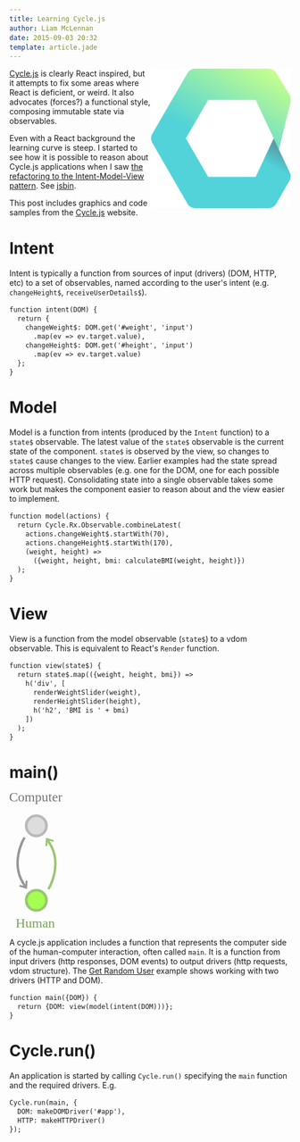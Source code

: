 ```yaml
---
title: Learning Cycle.js
author: Liam McLennan
date: 2015-09-03 20:32
template: article.jade
---
```


<img src="cyclejs_logo.svg" alt="Cycle.js logo" style="width:250px;" align="right">

[Cycle.js](http://cycle.js.org/) is clearly React inspired, but it attempts to fix some areas where React is deficient, or weird. It also advocates (forces?) a functional style, composing immutable state via observables.

Even with a React background the learning curve is steep. I started to see how it is possible to reason about Cycle.js applications when I saw [the refactoring to the Intent-Model-View pattern](https://meet.lync.com/readify-net/liam.mclennan/LW6W5FMZ). See [jsbin](http://jsbin.com/vikaga/1/edit?js,output).

This post includes graphics and code samples from the [Cycle.js](http://cycle.js.org/) website.

Intent
=====

Intent is typically a function from sources of input (drivers) (DOM, HTTP, etc) to a set of observables, named according to the user's intent (e.g. `changeHeight$`, `receiveUserDetails$`).

```
function intent(DOM) {
  return {
    changeWeight$: DOM.get('#weight', 'input')
      .map(ev => ev.target.value),
    changeHeight$: DOM.get('#height', 'input')
      .map(ev => ev.target.value)
  };
}
```

Model
====

Model is a function from intents (produced by the `Intent` function) to a `state$` observable. The latest value of the `state$` observable is the current state of the component. `state$` is observed by the view, so changes to `state$` cause changes to the view. Earlier examples had the state spread across multiple observables (e.g. one for the DOM, one for each possible HTTP request). Consolidating state into a single observable takes some work but makes the component easier to reason about and the view easier to implement.

```
function model(actions) {
  return Cycle.Rx.Observable.combineLatest(
    actions.changeWeight$.startWith(70),
    actions.changeHeight$.startWith(170),
    (weight, height) =>
      ({weight, height, bmi: calculateBMI(weight, height)})
  );
}
```

View
====

View is a function from the model observable (`state$`) to a vdom observable. This is equivalent to React's `Render` function.

```
function view(state$) {
  return state$.map(({weight, height, bmi}) =>
    h('div', [
      renderWeightSlider(weight),
      renderHeightSlider(height),
      h('h2', 'BMI is ' + bmi)
    ])
  );
}
```

main()
====

<svg  style="width:100px;" viewBox="0 0 209 507" version="1.1" xmlns="http://www.w3.org/2000/svg" xmlns:xlink="http://www.w3.org/1999/xlink" xmlns:sketch="http://www.bohemiancoding.com/sketch/ns">
    <!-- Generator: Sketch 3.3.2 (12043) - http://www.bohemiancoding.com/sketch -->
    <title>Group</title>
    <desc>Created with Sketch.</desc>
    <defs></defs>
    <g id="human-computer" stroke="none" stroke-width="1" fill="none" fill-rule="evenodd" sketch:type="MSPage">
        <g id="Group" sketch:type="MSLayerGroup" transform="translate(-45.000000, -15.000000)">
            <circle id="Oval-1" stroke="#9AC572" stroke-width="10" fill="#A5FF51" sketch:type="MSShapeGroup" cx="146" cy="419" r="38"></circle>
            <circle id="Oval-2" stroke="#B9B9B9" stroke-width="10" fill="#DDDDDD" sketch:type="MSShapeGroup" cx="146" cy="140" r="38"></circle>
            <text id="Human" sketch:type="MSTextLayer" font-family="Source Sans Pro" font-size="50" font-weight="normal" sketch:alignment="middle" fill="#7DA25A">
                <tspan x="68.4" y="521">Human</tspan>
            </text>
            <text id="Computer" sketch:type="MSTextLayer" font-family="Source Sans Pro" font-size="50" font-weight="normal" sketch:alignment="middle" fill="#747474">
                <tspan x="43.7" y="49">Computer</tspan>
            </text>
            <g id="Path-15-+-Path-2" transform="translate(98.500000, 282.000000) scale(1, -1) translate(-98.500000, -282.000000) translate(75.000000, 183.000000)" stroke="#979797" sketch:type="MSShapeGroup">
                <path d="M37.3775229,1.50509088 L16.9737944,18.4291738 L37.3775229,34.2764494" id="Path-15" stroke-width="7" transform="translate(27.175659, 17.890770) rotate(125.000000) translate(-27.175659, -17.890770) "></path>
                <path d="M26.9129005,197.154998 C26.9129005,197.154998 -34.8157014,98.8736491 31,12.3678484" id="Path-2" stroke-width="9"></path>
            </g>
            <g id="Path-15-+-Path-3" transform="translate(194.500000, 279.000000) scale(-1, 1) translate(-194.500000, -279.000000) translate(171.000000, 180.000000)" stroke="#9BC672" sketch:type="MSShapeGroup">
                <path d="M37.3775229,1.50509088 L16.9737944,18.4291738 L37.3775229,34.2764494" id="Path-15" stroke-width="7" transform="translate(27.175659, 17.890770) rotate(125.000000) translate(-27.175659, -17.890770) "></path>
                <path d="M26.9129005,197.154998 C26.9129005,197.154998 -34.8157014,98.8736491 31,12.3678484" id="Path-2" stroke-width="9"></path>
            </g>
        </g>
    </g>
</svg>

A cycle.js application includes a function that represents the computer side of the human-computer interaction, often called `main`. It is a function from input drivers (http responses, DOM events) to output drivers (http requests, vdom structure). The [Get Random User](http://jsbin.com/yizisa/6/edit?js,output) example shows working with two drivers (HTTP and DOM).

```
function main({DOM}) {
  return {DOM: view(model(intent(DOM)))};
}
```

Cycle.run()
======

An application is started by calling `Cycle.run()` specifying the `main` function and the required drivers. E.g.

```
Cycle.run(main, {
  DOM: makeDOMDriver('#app'),
  HTTP: makeHTTPDriver()
});
```
